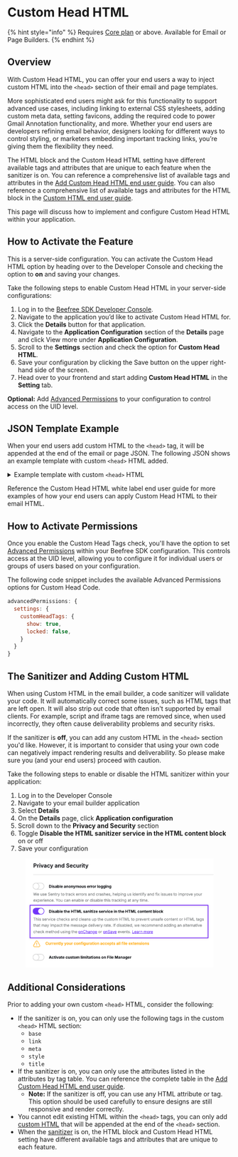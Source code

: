 # Custom Head HTML

{% hint style="info" %}
Requires [Core plan](https://developers.beefree.io/pricing-plans) or above. Available for Email or Page Builders.&#x20;
{% endhint %}

## Overview <a href="#how-to-activate-the-feature" id="how-to-activate-the-feature"></a>

With Custom Head HTML, you can offer your end users a way to inject custom HTML into the `<head>` section of their email and page templates.

More sophisticated end users might ask for this functionality to support advanced use cases, including linking to external CSS stylesheets, adding custom meta data, setting favicons, adding the required code to power Gmail Annotation functionality, and more. Whether your end users are developers refining email behavior, designers looking for different ways to control styling, or marketers embedding important tracking links, you’re giving them the flexibility they need.

The HTML block and the Custom Head HTML setting have different available tags and attributes that are unique to each feature when the sanitizer is on. You can reference a comprehensive list of available tags and attributes in the [Add Custom Head HTML end user guide](https://docs.beefree.io/end-user-guide/design-tools/add-custom-head-html). You can also reference a comprehensive list of available tags and attributes for the HTML block in the [Custom HTML end user guide](https://docs.beefree.io/end-user-guide/content-blocks/custom-html#html-tag-restrictions-in-emails).

This page will discuss how to implement and configure Custom Head HTML within your application.

## How to Activate the Feature <a href="#how-to-activate-the-feature" id="how-to-activate-the-feature"></a>

This is a server-side configuration. You can activate the Custom Head HTML option by heading over to the Developer Console and checking the option to **on** and saving your changes.

Take the following steps to enable Custom Head HTML in your server-side configurations:

1. Log in to the [Beefree SDK Developer Console](https://developers.beefree.io/accounts/login/?from=website_menu).
2. Navigate to the application you’d like to activate Custom Head HTML for.
3. Click the **Details** button for that application.
4. Navigate to the **Application Configuration** section of the **Details** page and click View more under **Application Configuration**.
5. Scroll to the **Settings** section and check the option for **Custom Head HTML**.
6. Save your configuration by clicking the Save button on the upper right-hand side of the screen.
7. Head over to your frontend and start adding **Custom Head HTML** in the **Setting** tab.

**Optional:** Add [Advanced Permissions](../other-customizations/advanced-options/advanced-permissions.md) to your configuration to control access on the UID level.

## JSON Template Example <a href="#how-to-activate-permissions" id="how-to-activate-permissions"></a>

When your end users add custom HTML to the `<head>` tag, it will be appended at the end of the email or page JSON. The following JSON shows an example template with custom `<head>` HTML added.

<details>

<summary>Example template with custom <code>&#x3C;head></code> HTML</summary>

The following JSON shows an example template with custom `<head>` HTML. You can reference it in the `"head"` object.

```json
{
  "page": {
    "body": {
      "container": {
        "style": {
          "background-color": "#FFFFFF"
        }
      },
      "content": {
        "computedStyle": {
          "linkColor": "#0068A5",
          "messageBackgroundColor": "transparent",
          "messageWidth": "500px"
        },
        "style": {
          "color": "#000000",
          "font-family": "Arial, Helvetica, sans-serif"
        }
      },
      "type": "mailup-bee-page-properties",
      "webFonts": []
    },
    "description": "Empty template for BEE",
    "rows": [
      {
        "columns": [
          {
            "grid-columns": 12,
            "modules": [
              {
                "type": "mailup-bee-newsletter-modules-heading",
                "descriptor": {
                  "heading": {
                    "title": "h1",
                    "text": "<span class=\"tinyMce-placeholder\">I'm a new title block</span>",
                    "style": {
                      "color": "#555555",
                      "font-size": "23px",
                      "font-family": "inherit",
                      "link-color": "#0068A5",
                      "line-height": "120%",
                      "text-align": "center",
                      "direction": "ltr",
                      "font-weight": "700",
                      "letter-spacing": "0px"
                    }
                  },
                  "style": {
                    "width": "100%",
                    "text-align": "center",
                    "padding-top": "0px",
                    "padding-right": "0px",
                    "padding-bottom": "0px",
                    "padding-left": "0px"
                  },
                  "mobileStyle": {}
                },
                "locked": false,
                "uuid": "080c2ac7-6898-48c0-a7f3-f39f20b2ecc8"
              }
            ],
            "style": {
              "background-color": "transparent",
              "border-bottom": "0px solid transparent",
              "border-left": "0px solid transparent",
              "border-right": "0px solid transparent",
              "border-top": "0px solid transparent",
              "padding-bottom": "5px",
              "padding-left": "0px",
              "padding-right": "0px",
              "padding-top": "5px"
            },
            "uuid": "1ef6284e-df55-4032-b5de-e98ee22ebcbe"
          }
        ],
        "container": {
          "style": {
            "background-color": "transparent",
            "background-image": "none",
            "background-position": "top left",
            "background-repeat": "no-repeat"
          }
        },
        "content": {
          "computedStyle": {
            "hideContentOnDesktop": false,
            "hideContentOnMobile": false,
            "rowColStackOnMobile": true,
            "rowReverseColStackOnMobile": false,
            "verticalAlign": "top"
          },
          "style": {
            "background-color": "transparent",
            "background-image": "none",
            "background-position": "top left",
            "background-repeat": "no-repeat",
            "color": "#000000",
            "width": "500px"
          }
        },
        "empty": false,
        "locked": false,
        "synced": false,
        "type": "one-column-empty",
        "uuid": "05c8500f-a206-456a-936c-2ea9bdcfe0ca"
      }
    ],
    "template": {
      "name": "template-base",
      "type": "basic",
      "version": "2.0.0"
    },
    "title": "Empty Template",
    "head": {
      "customTags": "<style>\n  h1 { color: salmon; }\n</style>"
    }
  },
  "comments": {}
}
```

</details>

Reference the Custom Head HTML white label end user guide for more examples of how your end users can apply Custom Head HTML to their email HTML.

## How to Activate Permissions <a href="#how-to-activate-permissions" id="how-to-activate-permissions"></a>

Once you enable the Custom Head Tags check, you'll have the option to set [Advanced Permissions](../other-customizations/advanced-options/advanced-permissions.md#settings) within your Beefree SDK configuration. This controls access at the UID level, allowing you to configure it for individual users or groups of users based on your configuration.

The following code snippet includes the available Advanced Permissions options for Custom Head Code.

```javascript
advancedPermissions: {
  settings: {
    customHeadTags: {
      show: true,
      locked: false,
    }
  }
}
```

## The Sanitizer and Adding Custom HTML

When using Custom HTML in the email builder, a code sanitizer will validate your code. It will automatically correct some issues, such as HTML tags that are left open. It will also strip out code that often isn't supported by email clients. For example, script and iframe tags are removed since, when used incorrectly, they often cause deliverability problems and security risks.

If the sanitizer is **off**, you can add any custom HTML in the `<head>` section you'd like. However, it is important to consider that using your own code can negatively impact rendering results and deliverability. So please make sure you (and your end users) proceed with caution.

Take the following steps to enable or disable the HTML sanitizer within your application:

1. Log in to the Developer Console
2. Navigate to your email builder application
3. Select **Details**
4. On the **Details** page, click **Application configuration**
5. Scroll down to the **Privacy and Security** section
6. Toggle **Disable the HTML sanitizer service in the HTML content block** on or off
7. Save your configuration&#x20;

<figure><img src="../.gitbook/assets/CleanShot 2025-07-17 at 17.31.02.png" alt="" width="511"><figcaption></figcaption></figure>

## Additional Considerations <a href="#how-to-activate-permissions" id="how-to-activate-permissions"></a>

Prior to adding your own custom `<head>` HTML, consider the following:

* If the sanitizer is on, you can only use the following tags in the custom `<head>` HTML section:
  * `base`
  * `link`
  * `meta`
  * `style`
  * `title`
* If the sanitizer is on, you can only use the attributes listed in the attributes by tag table. You can reference the complete table in the [Add Custom Head HTML end user guide](https://docs.beefree.io/end-user-guide/design-tools/add-custom-head-html).
  * **Note:** If the sanitizer is off, you can use any HTML attribute or tag. This option should be used carefully to ensure designs are still responsive and render correctly.
* You cannot edit existing HTML within the `<head>` tags, you can only add [custom HTML](https://docs.beefree.io/end-user-guide/content-blocks/custom-html)  that will be appended at the end of the `<head>` section.
* When the [sanitizer](custom-head-html.md#the-sanitizer-and-adding-custom-html) is on, the HTML block and Custom Head HTML setting have different available tags and attributes that are unique to each feature.

